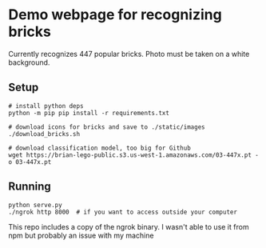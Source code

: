 # Demo webpage for recognizing bricks


Currently recognizes 447 popular bricks. Photo must be taken
on a white background.


## Setup

```
# install python deps
python -m pip pip install -r requirements.txt

# download icons for bricks and save to ./static/images
./download_bricks.sh

# download classification model, too big for Github
wget https://brian-lego-public.s3.us-west-1.amazonaws.com/03-447x.pt -o 03-447x.pt
```


## Running

```
python serve.py
./ngrok http 8000  # if you want to access outside your computer
```

This repo includes a copy of the ngrok binary. I wasn't able to use
it from npm but probably an issue with my machine
